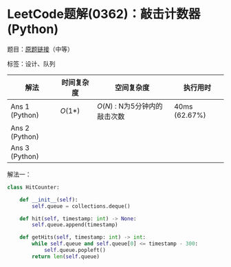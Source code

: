 # LeetCode题解(0362)：敲击计数器(Python)

题目：[原题链接](https://leetcode-cn.com/problems/design-hit-counter/)（中等）

标签：设计、队列

| 解法           | 时间复杂度 | 空间复杂度                    | 执行用时      |
| -------------- | ---------- | ----------------------------- | ------------- |
| Ans 1 (Python) | $O(1*)$    | $O(N)$ : N为5分钟内的敲击次数 | 40ms (62.67%) |
| Ans 2 (Python) |            |                               |               |
| Ans 3 (Python) |            |                               |               |

解法一：

```python
class HitCounter:

    def __init__(self):
        self.queue = collections.deque()

    def hit(self, timestamp: int) -> None:
        self.queue.append(timestamp)

    def getHits(self, timestamp: int) -> int:
        while self.queue and self.queue[0] <= timestamp - 300:
            self.queue.popleft()
        return len(self.queue)
```